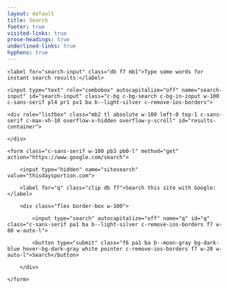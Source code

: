 ```yaml
---
layout: default
title: Search
footer: true
visited-links: true
prose-headings: true
underlined-links: true
hyphens: true
---
```


<form class="c-sans-serif w-100 pb3 pb0-l relative c-hide-if-no-js">

    <label for="search-input" class="db f7 mb1">Type some words for instant search results:</label>

    <input type="text" role="combobox" autocapitalize="off" name="search-input" id="search-input" class="c-bg c-bg-search c-bg-in-input w-100 c-sans-serif pl4 pr1 pv1 ba b--light-silver c-remove-ios-borders">

    <div role="listbox" class="mb2 tl absolute w-100 left-0 top-1 c-sans-serif c-max-vh-10 overflow-x-hidden overflow-y-scroll" id="results-container">

    </div>

</form>

<noscript>

    <form class="c-sans-serif w-100 pb3 pb0-l" method="get" action="https://www.google.com/search">

        <input type="hidden" name="sitesearch" value="thisdaysportion.com">

        <label for="q" class="clip db f7">Search this site with Google:</label>

        <div class="flex border-box w-100">

            <input type="search" autocapitalize="off" name="q" id="q" class="c-sans-serif pa1 ba b--light-silver c-remove-ios-borders f7 w-80 w-auto-l">

            <button type="submit" class="f6 pa1 ba b--moon-gray bg-dark-blue hover-bg-dark-gray white pointer c-remove-ios-borders f7 w-20 w-auto-l">Search</button>

        </div>

    </form>

</noscript>



